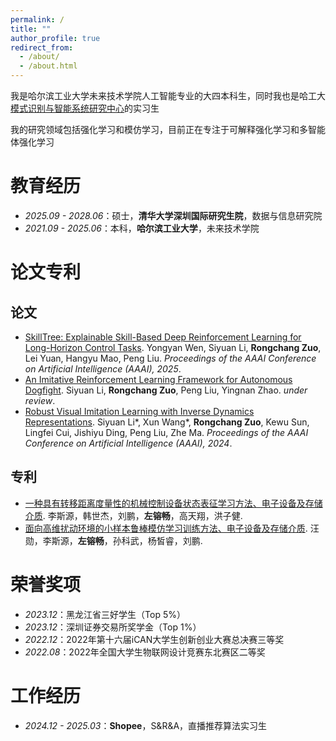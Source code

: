 ```yaml
---
permalink: /
title: ""
author_profile: true
redirect_from: 
  - /about/
  - /about.html
---
```


我是哈尔滨工业大学未来技术学院人工智能专业的大四本科生，同时我也是哈工大[模式识别与智能系统研究中心](https://pr-ai.hit.edu.cn/)的实习生

<p style="margin-bottom: 18px !important;">我的研究领域包括强化学习和模仿学习，目前正在专注于可解释强化学习和多智能体强化学习</p>

# 教育经历
* *2025.09 - 2028.06*：硕士，**清华大学深圳国际研究生院**，数据与信息研究院
* *2021.09 - 2025.06*：本科，**哈尔滨工业大学**，未来技术学院

# 论文专利

## 论文
* [SkillTree: Explainable Skill-Based Deep Reinforcement Learning for Long-Horizon Control Tasks](https://arxiv.org/abs/2411.12173). Yongyan Wen, Siyuan Li, **Rongchang Zuo**, Lei Yuan, Hangyu Mao, Peng Liu. *Proceedings of the AAAI Conference on Artificial Intelligence (AAAI), 2025*.
* [An Imitative Reinforcement Learning Framework for Autonomous Dogfight](https://arxiv.org/abs/2406.11562). Siyuan Li, **Rongchang Zuo**, Peng Liu, Yingnan Zhao. *under review*.
* [Robust Visual Imitation Learning with Inverse Dynamics Representations](https://ojs.aaai.org/index.php/AAAI/article/view/29265). Siyuan Li\*, Xun Wang\*, **Rongchang Zuo**, Kewu Sun, Lingfei Cui, Jishiyu Ding, Peng Liu, Zhe Ma. *Proceedings of the AAAI Conference on Artificial Intelligence (AAAI), 2024*.

## 专利
* [一种具有转移距离度量性的机械控制设备状态表征学习方法、电子设备及存储介质](https://patents.google.com/patent/CN117311156A/zh). 李斯源，韩世杰，刘鹏，**左镕畅**，高天翔，洪子健.
* [面向高维扰动环境的小样本鲁棒模仿学习训练方法、电子设备及存储介质](https://patents.google.com/patent/CN117193008A/zh). 汪勋，李斯源，**左镕畅**，孙科武，杨皙睿，刘鹏.

# 荣誉奖项
* *2023.12*：黑龙江省三好学生（Top 5%）
* *2023.12*：深圳证券交易所奖学金（Top 1%）
* *2022.12*：2022年第十六届iCAN大学生创新创业大赛总决赛三等奖
* *2022.08*：2022年全国大学生物联网设计竞赛东北赛区二等奖

# 工作经历
* *2024.12 - 2025.03*：**Shopee**，S&R&A，直播推荐算法实习生

<!-- This is the front page of a website that is powered by the [Academic Pages template](https://github.com/academicpages/academicpages.github.io) and hosted on GitHub pages. [GitHub pages](https://pages.github.com) is a free service in which websites are built and hosted from code and data stored in a GitHub repository, automatically updating when a new commit is made to the respository. This template was forked from the [Minimal Mistakes Jekyll Theme](https://mmistakes.github.io/minimal-mistakes/) created by Michael Rose, and then extended to support the kinds of content that academics have: publications, talks, teaching, a portfolio, blog posts, and a dynamically-generated CV. You can fork [this repository](https://github.com/academicpages/academicpages.github.io) right now, modify the configuration and markdown files, add your own PDFs and other content, and have your own site for free, with no ads! An older version of this template powers my own personal website at [stuartgeiger.com](http://stuartgeiger.com), which uses [this Github repository](https://github.com/staeiou/staeiou.github.io).

A data-driven personal website
======
Like many other Jekyll-based GitHub Pages templates, Academic Pages makes you separate the website's content from its form. The content & metadata of your website are in structured markdown files, while various other files constitute the theme, specifying how to transform that content & metadata into HTML pages. You keep these various markdown (.md), YAML (.yml), HTML, and CSS files in a public GitHub repository. Each time you commit and push an update to the repository, the [GitHub pages](https://pages.github.com/) service creates static HTML pages based on these files, which are hosted on GitHub's servers free of charge.

Many of the features of dynamic content management systems (like Wordpress) can be achieved in this fashion, using a fraction of the computational resources and with far less vulnerability to hacking and DDoSing. You can also modify the theme to your heart's content without touching the content of your site. If you get to a point where you've broken something in Jekyll/HTML/CSS beyond repair, your markdown files describing your talks, publications, etc. are safe. You can rollback the changes or even delete the repository and start over -- just be sure to save the markdown files! Finally, you can also write scripts that process the structured data on the site, such as [this one](https://github.com/academicpages/academicpages.github.io/blob/master/talkmap.ipynb) that analyzes metadata in pages about talks to display [a map of every location you've given a talk](https://academicpages.github.io/talkmap.html).

Getting started
======
1. Register a GitHub account if you don't have one and confirm your e-mail (required!)
2. Fork [this repository](https://github.com/academicpages/academicpages.github.io) by clicking the "fork" button in the top right. 
3. Go to the repository's settings (rightmost item in the tabs that start with "Code", should be below "Unwatch"). Rename the repository "[your GitHub username].github.io", which will also be your website's URL.
4. Set site-wide configuration and create content & metadata (see below -- also see [this set of diffs](http://archive.is/3TPas) showing what files were changed to set up [an example site](https://getorg-testacct.github.io) for a user with the username "getorg-testacct")
5. Upload any files (like PDFs, .zip files, etc.) to the files/ directory. They will appear at https://[your GitHub username].github.io/files/example.pdf.  
6. Check status by going to the repository settings, in the "GitHub pages" section

Site-wide configuration
------
The main configuration file for the site is in the base directory in [_config.yml](https://github.com/academicpages/academicpages.github.io/blob/master/_config.yml), which defines the content in the sidebars and other site-wide features. You will need to replace the default variables with ones about yourself and your site's github repository. The configuration file for the top menu is in [_data/navigation.yml](https://github.com/academicpages/academicpages.github.io/blob/master/_data/navigation.yml). For example, if you don't have a portfolio or blog posts, you can remove those items from that navigation.yml file to remove them from the header. 

Create content & metadata
------
For site content, there is one markdown file for each type of content, which are stored in directories like _publications, _talks, _posts, _teaching, or _pages. For example, each talk is a markdown file in the [_talks directory](https://github.com/academicpages/academicpages.github.io/tree/master/_talks). At the top of each markdown file is structured data in YAML about the talk, which the theme will parse to do lots of cool stuff. The same structured data about a talk is used to generate the list of talks on the [Talks page](https://academicpages.github.io/talks), each [individual page](https://academicpages.github.io/talks/2012-03-01-talk-1) for specific talks, the talks section for the [CV page](https://academicpages.github.io/cv), and the [map of places you've given a talk](https://academicpages.github.io/talkmap.html) (if you run this [python file](https://github.com/academicpages/academicpages.github.io/blob/master/talkmap.py) or [Jupyter notebook](https://github.com/academicpages/academicpages.github.io/blob/master/talkmap.ipynb), which creates the HTML for the map based on the contents of the _talks directory).

**Markdown generator**

I have also created [a set of Jupyter notebooks](https://github.com/academicpages/academicpages.github.io/tree/master/markdown_generator
) that converts a CSV containing structured data about talks or presentations into individual markdown files that will be properly formatted for the Academic Pages template. The sample CSVs in that directory are the ones I used to create my own personal website at stuartgeiger.com. My usual workflow is that I keep a spreadsheet of my publications and talks, then run the code in these notebooks to generate the markdown files, then commit and push them to the GitHub repository.

How to edit your site's GitHub repository
------
Many people use a git client to create files on their local computer and then push them to GitHub's servers. If you are not familiar with git, you can directly edit these configuration and markdown files directly in the github.com interface. Navigate to a file (like [this one](https://github.com/academicpages/academicpages.github.io/blob/master/_talks/2012-03-01-talk-1.md) and click the pencil icon in the top right of the content preview (to the right of the "Raw | Blame | History" buttons). You can delete a file by clicking the trashcan icon to the right of the pencil icon. You can also create new files or upload files by navigating to a directory and clicking the "Create new file" or "Upload files" buttons. 

Example: editing a markdown file for a talk
![Editing a markdown file for a talk](/images/editing-talk.png)

For more info
------
More info about configuring Academic Pages can be found in [the guide](https://academicpages.github.io/markdown/). The [guides for the Minimal Mistakes theme](https://mmistakes.github.io/minimal-mistakes/docs/configuration/) (which this theme was forked from) might also be helpful. -->
